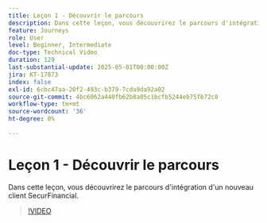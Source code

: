 ```yaml
---
title: Leçon 1 - Découvrir le parcours
description: Dans cette leçon, vous découvrirez le parcours d'intégration d'un nouveau client SecurFinancial.
feature: Journeys
role: User
level: Beginner, Intermediate
doc-type: Technical Video
duration: 129
last-substantial-update: 2025-05-01T00:00:00Z
jira: KT-17873
index: false
exl-id: 6cbc47aa-20f2-493c-b379-7cda9da92a02
source-git-commit: 4bc6062a440fb62b8a05c1bcfb5244eb75fb72c8
workflow-type: tm+mt
source-wordcount: '36'
ht-degree: 0%

---
```


# Leçon 1 - Découvrir le parcours

Dans cette leçon, vous découvrirez le parcours d&#39;intégration d&#39;un nouveau client SecurFinancial.

>[!VIDEO](https://video.tv.adobe.com/v/3457827/?learn=on&enablevpops)
